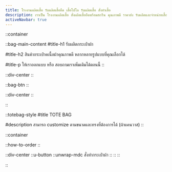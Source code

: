 ```yaml
---
title: โรงงานผลิตเสื้อ รับผลิตเสื้อยืด เสื้อโปโล รับผลิตเสื้อ สั่งทำเสื้อ
description: เราเป็น โรงงานผลิตเสื้อ สั่งผลิตเสื้อยืดพร้อมสกรีน คุณภาพดี ราคาส่ง รับผลิตและจำหน่ายเสื้อ พร้อมสกรีนโลโก้ ทำแบรนด์ตัวเอง
activeNavbar: true
---
```


::container

::bag-main-content
#title-h1
รับผลิตกระเป๋าผ้า

#title-h2
สินค้ากระเป๋าคเนื้อผ้าคุณภาพดี หลากหลายรูปแบบที่คุณเลือกได้

#title-p
ให้เราออกแบบ หรือ สอบถามเราเพิ่มเติมได้ตอนนี้
::

::div-center
<ProseImg src="/bag/cover-2-unsmushed.png" alt="รูปHeader" class="max-w-[40rem]"/>
::

::bag-btn
::

::div-center
<ProseImg src="/bag/ราคากระเป๋าผ้า.png" alt="รูปHeader" class="max-w-[40rem]"/>
::

::


  
::totebag-style
#title
TOTE BAG

#description
สามารถ customize ตามขนาดและทรงที่ต้องการได้ (ผ้าแคนวาส)
::

::container

::how-to-order
::

::div-center
    ::u-button
        ::unwrap-mdc
        สั่งทำกระเป๋าผ้า
        ::
    ::
::

::